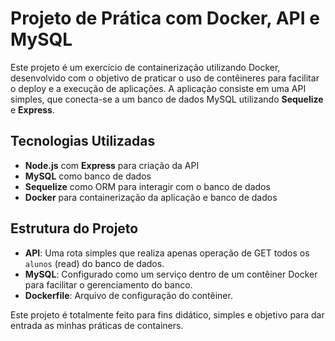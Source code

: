 # Projeto de Prática com Docker, API e MySQL

Este projeto é um exercício de containerização utilizando Docker, desenvolvido com o objetivo de praticar o uso de contêineres para facilitar o deploy e a execução de aplicações. A aplicação consiste em uma API simples, que conecta-se a um banco de dados MySQL utilizando **Sequelize** e **Express**.

## Tecnologias Utilizadas

- **Node.js** com **Express** para criação da API
- **MySQL** como banco de dados
- **Sequelize** como ORM para interagir com o banco de dados
- **Docker** para containerização da aplicação e banco de dados

## Estrutura do Projeto

- **API**: Uma rota simples que realiza apenas operação de GET todos os `alunos` (read) do banco de dados.
- **MySQL**: Configurado como um serviço dentro de um contêiner Docker para facilitar o gerenciamento do banco.
- **Dockerfile**: Arquivo de configuração do contêiner.

Este projeto é totalmente feito para fins didático, simples e objetivo para dar entrada as minhas práticas de containers.

